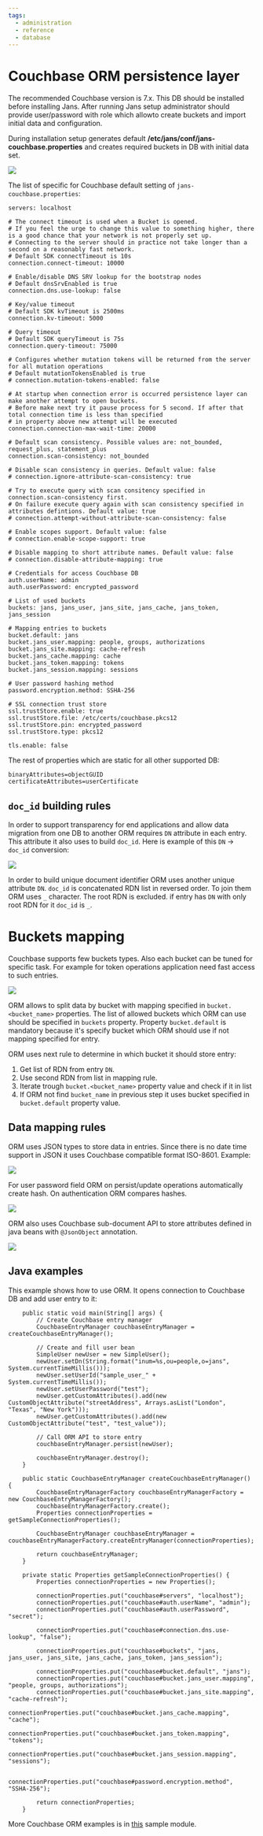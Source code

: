 ```yaml
---
tags:
  - administration
  - reference
  - database
---
```


# Couchbase ORM persistence layer

The recommended Couchbase version is 7.x. This DB should be installed before installing Jans.
After running Jans setup administrator should provide user/password with role which allowto  create buckets and import initial data and configuration.

During installation setup generates default **/etc/jans/conf/jans-couchbase.properties** and creates required buckets in DB with initial data set.

![](../../../assets/database-cb-buckets.jpg)

The list of specific for Couchbase default setting of `jans-couchbase.properties`:

```
servers: localhost

# The connect timeout is used when a Bucket is opened.
# If you feel the urge to change this value to something higher, there is a good chance that your network is not properly set up.
# Connecting to the server should in practice not take longer than a second on a reasonably fast network.
# Default SDK connectTimeout is 10s
connection.connect-timeout: 10000

# Enable/disable DNS SRV lookup for the bootstrap nodes
# Default dnsSrvEnabled is true
connection.dns.use-lookup: false

# Key/value timeout
# Default SDK kvTimeout is 2500ms
connection.kv-timeout: 5000

# Query timeout
# Default SDK queryTimeout is 75s
connection.query-timeout: 75000

# Configures whether mutation tokens will be returned from the server for all mutation operations
# Default mutationTokensEnabled is true
# connection.mutation-tokens-enabled: false

# At startup when connection error is occurred persistence layer can make another attempt to open buckets.
# Before make next try it pause process for 5 second. If after that total connection time is less than specified
# in property above new attempt will be executed
connection.connection-max-wait-time: 20000

# Default scan consistency. Possible values are: not_bounded, request_plus, statement_plus
connection.scan-consistency: not_bounded

# Disable scan consistency in queries. Default value: false
# connection.ignore-attribute-scan-consistency: true

# Try to execute query with scan consitency specified in connection.scan-consistency first.
# On failure execute query again with scan consistency specified in attributes defintions. Default value: true
# connection.attempt-without-attribute-scan-consistency: false

# Enable scopes support. Default value: false
# connection.enable-scope-support: true

# Disable mapping to short attribute names. Default value: false
# connection.disable-attribute-mapping: true

# Credentials for access Couchbase DB
auth.userName: admin
auth.userPassword: encrypted_password

# List of used buckets
buckets: jans, jans_user, jans_site, jans_cache, jans_token, jans_session

# Mapping entries to buckets
bucket.default: jans
bucket.jans_user.mapping: people, groups, authorizations
bucket.jans_site.mapping: cache-refresh
bucket.jans_cache.mapping: cache
bucket.jans_token.mapping: tokens
bucket.jans_session.mapping: sessions

# User password hashing method
password.encryption.method: SSHA-256

# SSL connection trust store
ssl.trustStore.enable: true
ssl.trustStore.file: /etc/certs/couchbase.pkcs12
ssl.trustStore.pin: encrypted_password
ssl.trustStore.type: pkcs12

tls.enable: false

```

The rest of properties which are static for all other supported DB:

```
binaryAttributes=objectGUID
certificateAttributes=userCertificate
```

## `doc_id` building rules

In order to support transparency  for end applications and allow data migration from one DB to another ORM requires `DN` attribute in each entry. This attribute it also uses to build `doc_id`. Here is example of this `DN` -> `doc_id` conversion:

![](../../../assets/database-cb-scope-1.jpg)

In order to build unique document identifier ORM uses another unique attribute `DN`. `doc_id` is concatenated RDN list in reversed order. To join them ORM uses `_` character. The root RDN is excluded.
if entry has `DN` with only root RDN for it `doc_id` is `_`.

# Buckets mapping

Couchbase supports few buckets types. Also each bucket can be tuned for specific task. For example for token operations application need fast access to such entries.

![](../../../assets/database-cb-bucket-settings.jpg)

ORM allows to split data by bucket with mapping specified in `bucket.<bucket_name>` properties. The list of allowed buckets which ORM can use should be specified in `buckets` property. Property `bucket.default` is mandatory because it's specify bucket which ORM should use if not mapping specified for entry.

ORM uses next rule to determine in which bucket it should store entry:

1. Get list of RDN from entry `DN`.
2. Use second RDN from list in mapping rule.
3. Iterate trough `bucket.<bucket_name>` property value and check if it in list
4. If ORM not find `bucket_name` in previous step it uses bucket specified in `bucket.default` property value.

## Data mapping rules

ORM uses JSON types to store data in entries. Since there is no date time support in JSON it uses Couchbase compatible format ISO-8601. Example:

![](../../../assets/database-cb-scope-2.jpg)

For user password field ORM on persist/update operations automatically create hash. On authentication ORM compares hashes.

![](../../../assets/database-cb-person.jpg)

ORM also uses Couchbase sub-document API to store attributes defined in java beans with `@JsonObject` annotation.

![](../../../assets/database-cb-configuration.jpg)

## Java examples

This example shows how to use ORM. It opens connection to Couchbase DB and add user entry to it:

```
    public static void main(String[] args) {
        // Create Couchbase entry manager
        CouchbaseEntryManager couchbaseEntryManager = createCouchbaseEntryManager();

        // Create and fill user bean
        SimpleUser newUser = new SimpleUser();
        newUser.setDn(String.format("inum=%s,ou=people,o=jans", System.currentTimeMillis()));
        newUser.setUserId("sample_user_" + System.currentTimeMillis());
        newUser.setUserPassword("test");
        newUser.getCustomAttributes().add(new CustomObjectAttribute("streetAddress", Arrays.asList("London", "Texas", "New York")));
        newUser.getCustomAttributes().add(new CustomObjectAttribute("test", "test_value"));
        
        // Call ORM API to store entry
        couchbaseEntryManager.persist(newUser);
        
        couchbaseEntryManager.destroy();
    }

    public static CouchbaseEntryManager createCouchbaseEntryManager() {
        CouchbaseEntryManagerFactory couchbaseEntryManagerFactory = new CouchbaseEntryManagerFactory();
        couchbaseEntryManagerFactory.create();
        Properties connectionProperties = getSampleConnectionProperties();

        CouchbaseEntryManager couchbaseEntryManager = couchbaseEntryManagerFactory.createEntryManager(connectionProperties);

        return couchbaseEntryManager;
    }

    private static Properties getSampleConnectionProperties() {
        Properties connectionProperties = new Properties();

        connectionProperties.put("couchbase#servers", "localhost");
        connectionProperties.put("couchbase#auth.userName", "admin");
        connectionProperties.put("couchbase#auth.userPassword", "secret");

        connectionProperties.put("couchbase#connection.dns.use-lookup", "false");
        
        connectionProperties.put("couchbase#buckets", "jans, jans_user, jans_site, jans_cache, jans_token, jans_session");

        connectionProperties.put("couchbase#bucket.default", "jans");
        connectionProperties.put("couchbase#bucket.jans_user.mapping", "people, groups, authorizations");
        connectionProperties.put("couchbase#bucket.jans_site.mapping", "cache-refresh");
        connectionProperties.put("couchbase#bucket.jans_cache.mapping", "cache");
        connectionProperties.put("couchbase#bucket.jans_token.mapping", "tokens");
        connectionProperties.put("couchbase#bucket.jans_session.mapping", "sessions");

        connectionProperties.put("couchbase#password.encryption.method", "SSHA-256");

        return connectionProperties;
    }
```

More Couchbase ORM examples is in [this](https://github.com/JanssenProject/jans/tree/main/jans-orm/couchbase-sample/src/main/java/io/jans/orm/couchbase) sample module.
